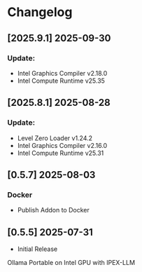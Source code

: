 # Changelog

## [2025.9.1] 2025-09-30

### Update:

* Intel Graphics Compiler v2.18.0
* Intel Compute Runtime v25.35

## [2025.8.1] 2025-08-28

### Update:

* Level Zero Loader v1.24.2
* Intel Graphics Compiler v2.16.0
* Intel Compute Runtime v25.31

## [0.5.7] 2025-08-03

### Docker

* Publish Addon to Docker

## [0.5.5] 2025-07-31

* Initial Release

Ollama Portable on Intel GPU with IPEX-LLM
